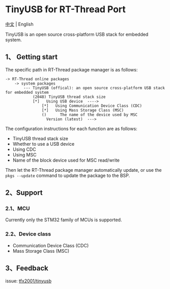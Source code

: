 TinyUSB for RT-Thread Port
==========================

[中文](./README_ZH.md) | English

TinyUSB is an open source cross-platform USB stack for embedded system.

1、 Getting start
-----------------

The specific path in RT-Thread package manager is as follows:

``` {.sourceCode .text}
-> RT-Thread online packages
    -> system packages
        --- TinyUSB (offical): an open source cross-platform USB stack for embedded system
            (2048) TinyUSB thread stack size
            [*]   Using USB device  ---->
                [*]   Using Communication Device Class (CDC)
                [*]   Using Mass Storage Class (MSC)
                ()      The name of the device used by MSC
                  Version (latest)  --->
```

The configuration instructions for each function are as follows:

-   TinyUSB thread stack size
-   Whether to use a USB device
-   Using CDC
-   Using MSC
-   Name of the block device used for MSC read/write

Then let the RT-Thread package manager automatically update, or use the
`pkgs --update` command to update the package to the BSP.

2、Support
----------

### 2.1、MCU

Currently only the STM32 family of MCUs is supported.

### 2.2、Device class

-   Communication Device Class (CDC)
-   Mass Storage Class (MSC)

3、Feedback
-----------

issue: [tfx2001/tinyusb](https://github.com/tfx2001/tinyusb/issues)
